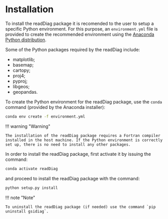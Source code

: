 # Installation

To install the readDiag package it is recomended to the user to setup a specific Python environment. For this purpose, an `environment.yml` file is provided to create the recommended environment using the [Anaconda Python distribution](https://www.anaconda.com/products/distribution).

Some of the Python packages required by the readDiag include:

* matplotlib;
* basemap;
* cartopy;
* proj4;
* pyproj;
* libgeos;
* geopandas.

To create the Python environment for the readDiag package, use the `conda` command (provided by the Anaconda installer):

```bash linenums="1"
conda env create -f environment.yml
```

!!! warning "Warning"

    The installation of the readDiag package requires a Fortran compiler installed in the host machine. If the Python environment is correctly set up, there is no need to install any other packages.

In order to install the readDiag package, first activate it by issuing the command:

```bash linenums="1"
conda activate readDiag
```

and proceed to install the readDiag package with the command:

```bash linenums="1"
python setup.py install
```

!!! note "Note"

    To uninstall the readDiag package (if needed) use the command `pip uninstall gsidiag`.
